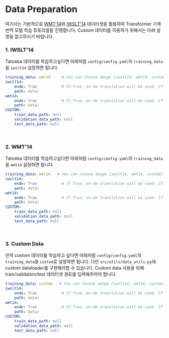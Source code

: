 # Data Preparation
여기서는 기본적으로 [WMT'14](https://nlp.stanford.edu/projects/nmt/)와 [IWSLT'14](https://github.com/facebookresearch/fairseq) 데이터셋을 활용하여 Transformer 기계 번역 모델 학습 튜토리얼을 진행합니다.
Custom 데이터를 이용하기 위해서는 아래 설명을 참고하시기 바랍니다.

### 1. IWSLT'14
Tatoeba 데이터를 학습하고싶다면 아래처럼 `config/config.yaml`의 `training_data`을 `iwslt14` 설정하면 됩니다.
```yaml
training_data: wmt14     # You can choose amoge [iwslt14, wmt14, custom].
iwslt14:
    ende: True           # If True, en-de translation will be used. If False, de-en translation will be used.
    path: data/
wmt14:
    ende: True           # If True, en-de translation will be used. If False, de-en translation will be used.
    path: data/
CUSTOM:
    train_data_path: null
    validation_data_path: null
    test_data_path: null
```
<br>

### 2. WMT'14
Tatoeba 데이터를 학습하고싶다면 아래처럼 `config/config.yaml`의 `training_data`을 `wmt14` 설정하면 됩니다.
```yaml
training_data: wmt14   # You can choose amoge [iwslt14, wmt14, custom].
iwslt14:
    ende: True           # If True, en-de translation will be used. If False, de-en translation will be used.
    path: data/
wmt14:
    ende: True           # If True, en-de translation will be used. If False, de-en translation will be used.
    path: data/
CUSTOM:
    train_data_path: null
    validation_data_path: null
    test_data_path: null
```
<br>

### 3. Custom Data
만약 custom 데이터를 학습하고 싶다면 아래처럼 `config/config.yaml`의 `training_data`을 `custom`로 설정하면 됩니다.
다만 `src/utils/data_utils.py`에 custom dataloader를 구현해야할 수 있습니다.
Custom data 사용을 위해 train/validation/test 데이터셋 경로를 입력해주어야 합니다.
```yaml
training_data: custom   # You can choose amoge [iwslt14, wmt14, custom].
iwslt14:
    ende: True           # If True, en-de translation will be used. If False, de-en translation will be used.
    path: data/
wmt14:
    ende: True           # If True, en-de translation will be used. If False, de-en translation will be used.
    path: data/
CUSTOM:
    train_data_path: null
    validation_data_path: null
    test_data_path: null
```